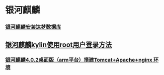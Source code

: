 # 银河麒麟

### [银河麒麟安装达梦数据库](https://blog.csdn.net/weixin_41968788/article/details/109075648)

## [银河麒麟kylin使用root用户登录方法](https://www.geek-share.com/detail/2798616612.html)

### [银河麒麟4.0.2桌面版（arm平台）搭建Tomcat+Apache+nginx 环境](https://blog.csdn.net/wangyezi19930928/article/details/103214633)

